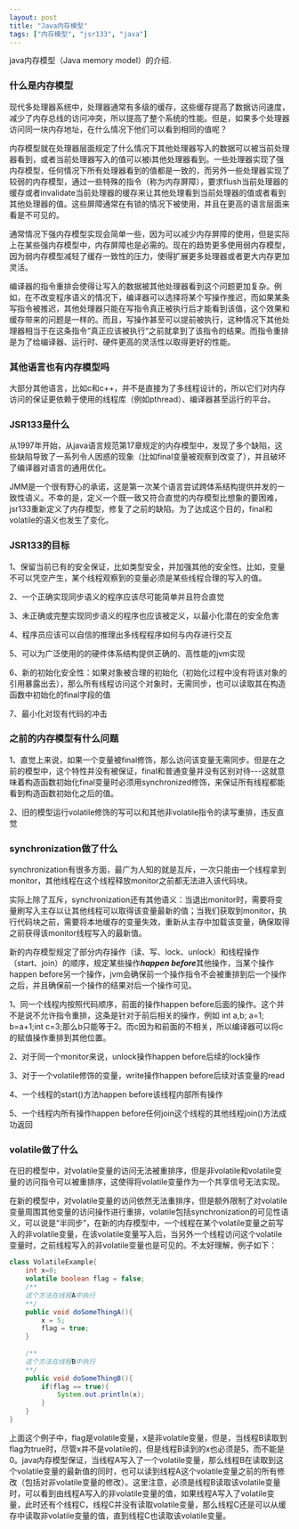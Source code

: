 ```yaml
---
layout: post
title: "Java内存模型"
tags: ["内存模型", "jsr133", "java"]
---
```

java内存模型（Java memory model）的介绍.


### 什么是内存模型

现代多处理器系统中，处理器通常有多级的缓存，这些缓存提高了数据访问速度，减少了内存总线的访问冲突，所以提高了整个系统的性能。但是，如果多个处理器访问同一块内存地址，在什么情况下他们可以看到相同的值呢？

内存模型就在处理器层面规定了什么情况下其他处理器写入的数据可以被当前处理器看到，或者当前处理器写入的值可以被i其他处理器看到。一些处理器实现了强内存模型，任何情况下所有处理器看到的值都是一致的，而另外一些处理器实现了较弱的内存模型，通过一些特殊的指令（称为内存屏障），要求flush当前处理器的缓存或者invalidate当前处理器的缓存来让其他处理看到当前处理器的值或者看到其他处理器的值。这些屏障通常在有锁的情况下被使用，并且在更高的语言层面来看是不可见的。

通常情况下强内存模型实现会简单一些，因为可以减少内存屏障的使用，但是实际上在某些强内存模型中，内存屏障也是必需的。现在的趋势更多使用弱内存模型，因为弱内存模型减轻了缓存一致性的压力，使得扩展更多处理器或者更大内存更加灵活。

编译器的指令重排会使得让写入的数据被其他处理器看到这个问题更加复杂。例如，在不改变程序语义的情况下，编译器可以选择将某个写操作推迟，而如果某条写指令被推迟，其他处理器只能在写指令真正被执行后才能看到该值，这个效果和缓存带来的问题是一样的。而且，写操作甚至可以提前被执行，这种情况下其他处理器相当于在这条指令“真正应该被执行“之前就拿到了该指令的结果。而指令重排是为了给编译器、运行时、硬件更高的灵活性以取得更好的性能。

### 其他语言也有内存模型吗

大部分其他语言，比如c和c++，并不是直接为了多线程设计的，所以它们对内存访问的保证更依赖于使用的线程库（例如pthread）、编译器甚至运行的平台。

### JSR133是什么

从1997年开始，从java语言规范第17章规定的内存模型中，发现了多个缺陷，这些缺陷导致了一系列令人困惑的现象（比如final变量被观察到改变了），并且破坏了编译器对语言的通用优化。

JMM是一个很有野心的承诺，这是第一次某个语言尝试跨体系结构提供并发的一致性语义。不幸的是，定义一个既一致又符合直觉的内存模型比想象的要困难，jsr133重新定义了内存模型，修复了之前的缺陷。为了达成这个目的，final和volatile的语义也发生了变化。

### JSR133的目标

1、保留当前已有的安全保证，比如类型安全，并加强其他的安全性。比如，变量不可以凭空产生，某个线程观察到的变量必须是某些线程合理的写入的值。

2、一个正确实现同步语义的程序应该尽可能简单并且符合直觉

3、未正确或完整实现同步语义的程序也应该被定义，以最小化潜在的安全危害

4、程序员应该可以自信的推理出多线程程序如何与内存进行交互

5、可以为广泛使用的的硬件体系结构提供正确的、高性能的jvm实现

6、新的初始化安全性：如果对象被合理的初始化（初始化过程中没有将该对象的引用暴露出去），那么所有线程访问这个对象时，无需同步，也可以读取其在构造函数中初始化的final字段的值

7、最小化对现有代码的冲击

### 之前的内存模型有什么问题

1、直觉上来说，如果一个变量被final修饰，那么访问该变量无需同步。但是在之前的模型中，这个特性并没有被保证，final和普通变量并没有区别对待---这就意味着构造函数初始化final变量时必须用synchronized修饰，来保证所有线程都能看到构造函数初始化之后的值。

2、旧的模型运行volatile修饰的写可以和其他非volatile指令的读写重排，违反直觉

### synchronization做了什么

synchronization有很多方面，最广为人知的就是互斥，一次只能由一个线程拿到monitor，其他线程在这个线程释放monitor之前都无法进入该代码块。

实际上除了互斥，synchronization还有其他语义：当退出monitor时，需要将变量刷写入主存以让其他线程可以取得该变量最新的值；当我们获取到monitor，执行代码块之前，需要将本地缓存的变量失效，重新从主存中加载该变量，确保取得之前获得该monitor线程写入的最新值。

新的内存模型规定了部分内存操作（读、写、lock、unlock）和线程操作（start、join）的顺序，规定某些操作***happen before***其他操作，当某个操作happen before另一个操作，jvm会确保前一个操作指令不会被重排到后一个操作之后，并且确保前一个操作的结果对后一个操作可见。

1、同一个线程内按照代码顺序，前面的操作happen before后面的操作。这个并不是说不允许指令重排，这条是针对于前后相关的操作，例如 int a,b; a=1; b=a+1;int c=3;那么b只能等于2。而c因为和前面的不相关，所以编译器可以将c的赋值操作重排到其他位置。

2、对于同一个monitor来说，unlock操作happen before后续的lock操作

3、对于一个volatile修饰的变量，write操作happen before后续对该变量的read

4、一个线程的start()方法happen before该线程内部所有操作

5、一个线程内所有操作happen before任何join这个线程的其他线程join()方法成功返回

### volatile做了什么

在旧的模型中，对volatile变量的访问无法被重排序，但是非volatile和volatile变量的访问指令可以被重排序，这使得将volatile变量作为一个共享信号无法实现。

在新的模型中，对volatile变量的访问依然无法重排序，但是额外限制了对volatile变量周围其他变量的访问操作进行重排，volatile包括synchronization的可见性语义，可以说是“半同步”，在新的内存模型中，一个线程在某个volatile变量之前写入的非volatile变量，在该volatile变量写入后，当另外一个线程访问这个volatile变量时，之前线程写入的非volatile变量也是可见的。不太好理解，例子如下：

```java
class VolatileExample{
    int x=0;
    volatile boolean flag = false;
    /**
    这个方法在线程A中执行
    **/
    public void doSomeThingA(){
        x = 5;
        flag = true;
    }
    
    /**
    这个方法在线程B中执行
    **/
    public void doSomeThingB(){
        if(flag == true){
            System.out.println(x);
        }
    }
}
```

上面这个例子中，flag是volatile变量，x是非volatile变量，但是，当线程B读取到flag为true时，尽管x并不是volatile的，但是线程B读到的x也必须是5，而不能是0。java内存模型保证，当线程A写入了一个volatile变量，那么线程B在读取到这个volatile变量的最新值的同时，也可以读到线程A这个volatile变量之前的所有修改（包括对非volatile变量的修改）。这里注意，必须是线程B读取该volatile变量时，可以看到由线程A写入的非volatile变量的值，如果线程A写入了volatile变量，此时还有个线程C，线程C并没有读取volatile变量，那么线程C还是可以从缓存中读取非volatile变量的值，直到线程C也读取该volatile变量。